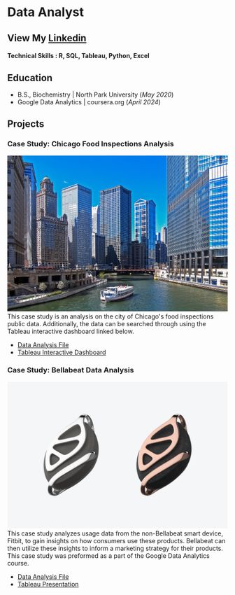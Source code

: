 # Data Analyst
## View My [Linkedin](https://www.linkedin.com/in/elena-lawando/)
#### Technical Skills : R, SQL, Tableau, Python, Excel

## Education
- B.S., Biochemistry | North Park University (_May 2020_)
- Google Data Analytics | coursera.org (_April 2024_)

## Projects
### Case Study: Chicago Food Inspections Analysis 
![Chicago Food Inspections](assets/img/Chicago_River_ferry_b.jpg)
This case study is an analysis on the city of Chicago's food inspections public data. Additionally, the data can be searched through using the Tableau interactive dashboard linked below.
- [Data Analysis File](https://github.com/elaw12/Chicago-Food-Inspections/blob/main/chicago-food-inspections.ipynb)
- [Tableau Interactive Dashboard](https://public.tableau.com/app/profile/elena.law/viz/ChicagoFoodInspectionsDashboard/Dashboard4)

### Case Study: Bellabeat Data Analysis
![Bellabeat](assets/img/Leaf_Urban.png)
This case study analyzes usage data from the non-Bellabeat smart device, Fitbit, to gain insights on how consumers use these products. Bellabeat can then utilize these insights to inform a marketing strategy for their products. This case study was preformed as a part of the Google Data Analytics course.  
- [Data Analysis File](https://github.com/elaw12/BellabeatAnalysis/blob/main/bellabeat-data-analysis.ipynb)
- [Tableau Presentation](https://public.tableau.com/app/profile/elena.law/viz/BellabeatDataAnalysis_17247976522460/Story1)
